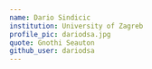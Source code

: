 ```yaml
---
name: Dario Sindicic
institution: University of Zagreb
profile_pic: dariodsa.jpg
quote: Gnothi Seauton
github_user: dariodsa
---
```



